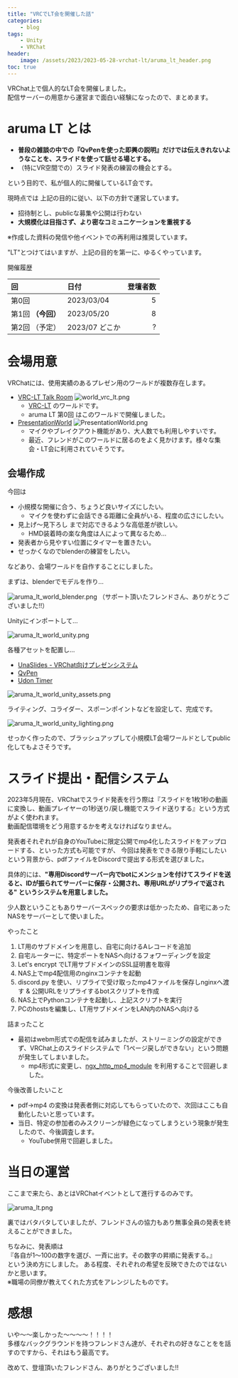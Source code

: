 ```yaml
---
title: "VRCでLT会を開催した話"
categories:
    - blog
tags:
    - Unity
    - VRChat
header:
    image: /assets/2023/2023-05-28-vrchat-lt/aruma_lt_header.png
toc: true
---
```


VRChat上で個人的なLT会を開催しました。  
配信サーバーの用意から運営まで面白い経験になったので、まとめます。

# aruma LT とは

* **普段の雑談の中での『QvPenを使った即興の説明』だけでは伝えきれないようなことを、スライドを使って話せる場とする。**
* （特にVR空間での）スライド発表の練習の機会とする。

という目的で、私が個人的に開催しているLT会です。

現時点では 上記の目的に従い、以下の方針で運営しています。

* 招待制とし、publicな募集や公開は行わない
* **大規模化は目指さず、より密なコミュニケーションを重視する**

※作成した資料の発信や他イベントでの再利用は推奨しています。

"LT"とつけてはいますが、上記の目的を第一に、ゆるくやっています。

開催履歴

|回|日付|登壇者数|
|:-|:-|-:|
|第0回|2023/03/04|5|
|第1回 **（今回）**|2023/05/20|8|
|第2回 （予定）|2023/07 どこか|?|


# 会場用意

VRChatには、使用実績のあるプレゼン用のワールドが複数存在します。

* [VRC-LT Talk Room](https://vrchat.com/home/world/wrld_3b48c3ad-fb93-4d62-9ca5-846fa94b8a2d)
![world_vrc_lt.png](/assets/2023/2023-05-28-vrchat-lt/world_vrc_lt.png)
    * [VRC-LT](https://vrc-lt.org/) のワールドです。
    * aruma LT 第0回 はこのワールドで開催しました。
* [PresentationWorld](https://vrchat.com/home/world/wrld_f105a307-d928-487d-aab8-a86550a88665)
![PresentationWorld.png](/assets/2023/2023-05-28-vrchat-lt/PresentationWorld.png)
    * マイクやブレイクアウト機能があり、大人数でも利用しやすいです。
    * 最近、フレンドがこのワールドに居るのをよく見かけます。様々な集会・LT会に利用されていそうです。

## 会場作成

今回は

* 小規模な開催に合う、ちょうど良いサイズにしたい。
    * マイクを使わずに会話できる距離に全員がいる、程度の広さにしたい。
* 見上げ～見下ろし まで対応できるような高低差が欲しい。
    * HMD装着時の楽な角度は人によって異なるため...
* 発表者から見やすい位置にタイマーを置きたい。
* せっかくなのでblenderの練習をしたい。

などあり、会場ワールドを自作することにしました。

まずは、blenderでモデルを作り...

![aruma_lt_world_blender.png](/assets/2023/2023-05-28-vrchat-lt/aruma_lt_world_blender.png)
（サポート頂いたフレンドさん、ありがとうございました!!）

Unityにインポートして...

![aruma_lt_world_unity.png](/assets/2023/2023-05-28-vrchat-lt/aruma_lt_world_unity.png)

各種アセットを配置し...

* [UnaSlides - VRChat向けプレゼンシステム](https://booth.pm/ja/items/4141632)
* [QvPen](https://booth.pm/ja/items/1555789)
* [Udon Timer](https://booth.pm/ja/items/1977611)

![aruma_lt_world_unity_assets.png](/assets/2023/2023-05-28-vrchat-lt/aruma_lt_world_unity_assets.png)

ライティング、コライダー、スポーンポイントなどを設定して、完成です。

![aruma_lt_world_unity_lighting.png](/assets/2023/2023-05-28-vrchat-lt/aruma_lt_world_unity_lighting.png)

せっかく作ったので、ブラッシュアップして小規模LT会場ワールドとしてpublic化してもよさそうです。

# スライド提出・配信システム

2023年5月現在、VRChatでスライド発表を行う際は『スライドを1枚1秒の動画に変換し、動画プレイヤーの1秒送り/戻し機能でスライド送りする』という方式がよく使われます。  
動画配信環境をどう用意するかを考えなければなりません。

発表者それぞれが自身のYouTubeに限定公開でmp4化したスライドをアップロードする、といった方式も可能ですが、
今回は発表をできる限り手軽にしたいという背景から、pdfファイルをDiscordで提出する形式を選びました。

具体的には、**"専用Discordサーバー内でbotにメンションを付けてスライドを送ると、IDが振られてサーバーに保存・公開され、専用URLがリプライで返される" というシステムを用意しました。**

少人数ということもありサーバースペックの要求は低かったため、自宅にあったNASをサーバーとして使いました。

やったこと

1. LT用のサブドメインを用意し、自宅に向けるAレコードを追加
1. 自宅ルーターに、特定ポートをNASへ向けるフォワーディングを設定
1. Let's encrypt でLT用サブドメインのSSL証明書を取得
1. NAS上でmp4配信用のnginxコンテナを起動
1. discord.py を使い、リプライで受け取ったmp4ファイルを保存しnginxへ渡す & 公開URLをリプライするbotスクリプトを作成
1. NAS上でPythonコンテナを起動し、上記スクリプトを実行
1. PCのhostsを編集し、LT用サブドメインをLAN内のNASへ向ける

詰まったこと

* 最初はwebm形式での配信を試みましたが、ストリーミングの設定ができず、VRChat上のスライドシステムで「1ページ戻しができない」という問題が発生してしまいました。
    * mp4形式に変更し、[ngx_http_mp4_module](http://nginx.org/en/docs/http/ngx_http_mp4_module.html) を利用することで回避しました。

今後改善したいこと

* pdf→mp4 の変換は発表者側に対応してもらっていたので、次回はここも自動化したいと思っています。
* 当日、特定の参加者のみスクリーンが緑色になってしまうという現象が発生したので、今後調査します。
    * YouTube併用で回避しました。

# 当日の運営

ここまで来たら、あとはVRChatイベントとして進行するのみです。

![aruma_lt.png](/assets/2023/2023-05-28-vrchat-lt/aruma_lt.png)

裏ではバタバタしていましたが、フレンドさんの協力もあり無事全員の発表を終えることができました。  


ちなみに、発表順は  
『各自が1〜100の数字を選び、一斉に出す。その数字の昇順に発表する。』  
という決め方にしました。
ある程度、それぞれの希望を反映できたのではないかと思います。  
※職場の同僚が教えてくれた方式をアレンジしたものです。

# 感想

いや～～楽しかった～～～～！！！！  
多様なバックグラウンドを持つフレンドさん達が、それぞれの好きなことをを話すのですから、それはもう最高です。

改めて、登壇頂いたフレンドさん、ありがとうございました!!
